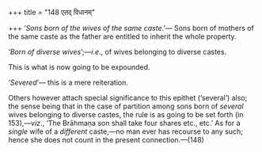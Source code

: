 +++
title = "148 एतद् विधानम्"

+++
‘*Sons born of the wives of the same caste*.’— Sons born of mothers of
the same caste as the father are entitled to inherit the whole property.

‘*Born of diverse wives*’;—*i.e*., of wives belonging to diverse castes.

This is what is now going to be expounded.

‘*Severed*’— this is a mere reiteration.

Others however attach special significance to this epithet (‘several’)
also; the sense being that in the case of partition among sons born of
*several* wives belonging to diverse castes, the rule is as going to be
set forth (in 153),—*viz*., ‘The Brāhmaṇa son shall take four shares
etc., etc.’ As for a *single* wife of a *different* caste,—no man ever
has recourse to any such; hence she does not count in the present
connection.—(148)



